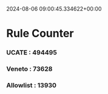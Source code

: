 2024-08-06 09:00:45.334622+00:00
# Rule Counter 
 ### UCATE : 494495

 ### Veneto : 73628

 ### Allowlist : 13930